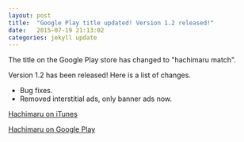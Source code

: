```yaml
---
layout: post
title:  "Google Play title updated! Version 1.2 released!"
date:   2015-07-19 21:13:02
categories: jekyll update
---
```


The title on the Google Play store has changed to "hachimaru match".

Version 1.2 has been released! Here is a list of changes.

- Bug fixes.
- Removed interstitial ads, only banner ads now.


[Hachimaru on iTunes](https://itunes.apple.com/us/app/hachimaru/id913834312?ls=1&mt=8 "Hachimaru on iTunes")

[Hachimaru on Google Play](https://play.google.com/store/apps/details?id=com.frankmata.hachimarumatch "Hachimaru match on Google Play")
